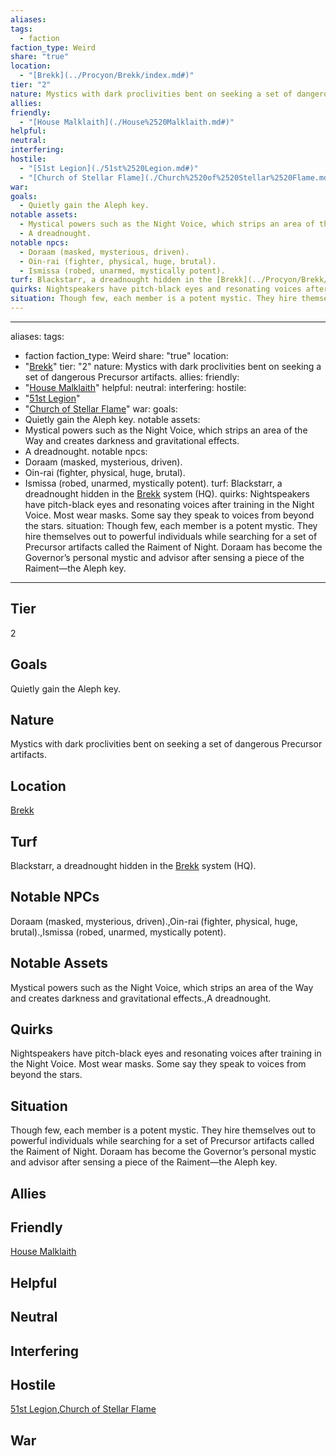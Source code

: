 ```yaml
---
aliases: 
tags:
  - faction
faction_type: Weird
share: "true"
location:
  - "[Brekk](../Procyon/Brekk/index.md#)"
tier: "2"
nature: Mystics with dark proclivities bent on seeking a set of dangerous Precursor artifacts.
allies: 
friendly:
  - "[House Malklaith](./House%2520Malklaith.md#)"
helpful: 
neutral: 
interfering: 
hostile:
  - "[51st Legion](./51st%2520Legion.md#)"
  - "[Church of Stellar Flame](./Church%2520of%2520Stellar%2520Flame.md#)"
war: 
goals:
  - Quietly gain the Aleph key.
notable assets:
  - Mystical powers such as the Night Voice, which strips an area of the Way and creates darkness and gravitational effects.
  - A dreadnought.
notable npcs:
  - Doraam (masked, mysterious, driven).
  - Oin-rai (fighter, physical, huge, brutal).
  - Ismissa (robed, unarmed, mystically potent).
turf: Blackstarr, a dreadnought hidden in the [Brekk](../Procyon/Brekk/index.md#) system (HQ).
quirks: Nightspeakers have pitch-black eyes and resonating voices after training in the Night Voice. Most wear masks. Some say they speak to voices from beyond the stars.
situation: Though few, each member is a potent mystic. They hire themselves out to powerful individuals while searching for a set of Precursor artifacts called the Raiment of Night. Doraam has become the Governor’s personal mystic and advisor after sensing a piece of the Raiment—the Aleph key.
---
```

---
aliases: 
tags:
  - faction
faction_type: Weird
share: "true"
location:
  - "[Brekk](../Procyon/Brekk/index.md#)"
tier: "2"
nature: Mystics with dark proclivities bent on seeking a set of dangerous Precursor artifacts.
allies:
friendly:
- "[House Malklaith](./House%2520Malklaith.md#)"
helpful:
neutral:
interfering:
hostile:
- "[51st Legion](./51st%2520Legion.md#)"
- "[Church of Stellar Flame](./Church%2520of%2520Stellar%2520Flame.md#)"
war:
goals: 
- Quietly gain the Aleph key.
notable assets: 
- Mystical powers such as the Night Voice, which strips an area of the Way and creates darkness and gravitational effects.
- A dreadnought.
notable npcs:
- Doraam (masked, mysterious, driven).
- Oin-rai (fighter, physical, huge, brutal).
- Ismissa (robed, unarmed, mystically potent).
turf: Blackstarr, a dreadnought hidden in the [Brekk](../Procyon/Brekk/index.md#) system (HQ).
quirks: Nightspeakers have pitch-black eyes and resonating voices after training in the Night Voice. Most wear masks. Some say they speak to voices from beyond the stars.
situation: Though few, each member is a potent mystic. They hire themselves out to powerful individuals while searching for a set of Precursor artifacts called the Raiment of Night. Doraam has become the Governor’s personal mystic and advisor after sensing a piece of the Raiment—the Aleph key.
---
## Tier

2

## Goals

Quietly gain the Aleph key.

## Nature

Mystics with dark proclivities bent on seeking a set of dangerous Precursor artifacts.

## Location

[Brekk](../Procyon/Brekk/index.md.md#.md#.md#.md#)

## Turf

Blackstarr, a dreadnought hidden in the [Brekk](Procyon/Brekk/Brekk.md) system (HQ).

## Notable NPCs

Doraam (masked, mysterious, driven).,Oin-rai (fighter, physical, huge, brutal).,Ismissa (robed, unarmed, mystically potent).

## Notable Assets

Mystical powers such as the Night Voice, which strips an area of the Way and creates darkness and gravitational effects.,A dreadnought.

## Quirks

Nightspeakers have pitch-black eyes and resonating voices after training in the Night Voice. Most wear masks. Some say they speak to voices from beyond the stars.

## Situation

Though few, each member is a potent mystic. They hire themselves out to powerful individuals while searching for a set of Precursor artifacts called the Raiment of Night. Doraam has become the Governor’s personal mystic and advisor after sensing a piece of the Raiment—the Aleph key.

## Allies



## Friendly 

[House Malklaith](./House%2520Malklaith.md.md#.md#)

## Helpful 



## Neutral 



## Interfering



## Hostile

[51st Legion](./51st%2520Legion.md.md#.md#),[Church of Stellar Flame](./Church%2520of%2520Stellar%2520Flame.md.md#.md#)

## War



